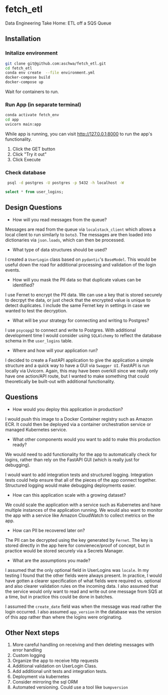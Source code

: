 # fetch_etl
Data Engineering Take Home: ETL off a SQS Queue

## Installation

### Initalize environment
```bash
git clone git@github.com:aschwa/fetch_etl.git
cd fetch_etl
conda env create  --file environment.yml
docker-compose build
docker-compose up
```
Wait for containers to run.

### Run App (in separate terminal)
```bash
conda activate fetch_env
cd app
uvicorn main:app
```

While app is running, you can visit http://127.0.0.1:8000 to run the app's functionality. 
1. Click the GET button
2. Click "Try it out"
3. Click Execute

### Check database 
```bash
 psql -d postgres -U postgres -p 5432 -h localhost -W
```
```sql
select * from user_logins;
```

## Design Questions

* How will you read messages from the queue?

Messages are read from the queue via `localstack_client` which allows a local client to run similarly to `boto3`. The messages are then loaded into dictionaries via `json.loads`, which can then be processed.
* What type of data structures should be used?

I created a `UserLogin` class based on `pydantic`'s  `BaseModel`. This would be useful down the road for additional processing and validation of the login events. 

* How will you mask the PII data so that duplicate values can be identified?

I use Fernet to encrypt the PII data. We can use a key that is stored securely to decrpyt the data, or just check that the encrypted value is unique to detect duplicates. I include the same Fernet key in settings in case we wanted to test the decryption.

* What will be your strategy for connecting and writing to Postgres?

I use `psycopg2` to connect and write to Postgres. With additional development time I would consider using `SQLAlchemy` to reflect the database schema in the `user_logins` table.
* Where and how will your application run?

I decided to create a FastAPI application to give the application a simple structure and a quick way to have a GUI via `Swagger UI`. FastAPI is run locally via Uvicorn. Again, this may have been overkill since we really only have one action/API route, but I wanted to make something that could theoretically be built-out with additional functionality.

## Questions

*  How would you deploy this application in production?

I would push this image to a Docker Container registry such as Amazon ECR. It could then be deployed via a container orchestration service or managed Kubernetes service. 

*  What other components would you want to add to make this production ready?

We would need to add functionality for the app to automatically check for logins, rather than rely on the FastAPI GUI (which is really just for debugging).

I would want to add integration tests and structured logging. Integration tests could help ensure that all of the pieces of the app connect together. Structured logging would make debugging deployments easier. 

*  How can this application scale with a growing dataset?

We could scale the application with a service such as Kubernetes and have multiple instances of the application running. We would also want to monitor the app with a service like Amazon CloudWatch to collect metrics on the app.

*  How can PII be recovered later on?

The PII can be decrypted using the key generated by `Fernet`. The key is stored directly in the app here for convienece/proof of concept, but in practice would be stored securely via a Secrets Manager.

*  What are the assumptions you made?

I assumed that the only optional field in UserLogins was `locale`. In my testing I found that the other fields were always present. In practice, I would have gotten a clearer specification of what fields were required vs. optional and also clearer validation rules on the incoming data. I also assumed that the service would only want to read and write out one message from SQS at a time, but in practice this could be done in batches.

I assumed the `create_date` field was when the message was read rather the login occurred. I also assumed `app_version` in the database was the version of this app rather than where the logins were originating.


## Other Next steps
1. More careful handling on receiving and then deleting messages with error handling
2. Custom logging
3. Organize the app to receive http requests
4. Additional validation on UserLogin Class.
5. Add additional unit tests and integration tests.
6. Deployment via kubernetes
7. Consider mirroring the sql ORM
8. Automated versioning. Could use a tool like `bumpversion`